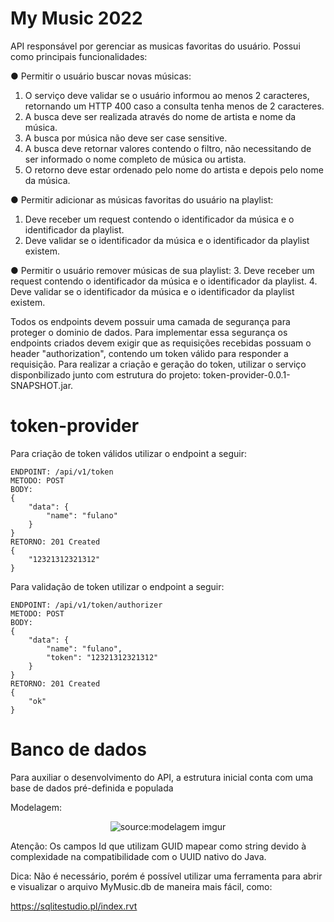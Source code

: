 # My Music 2022

API responsável por gerenciar as musicas favoritas do usuário. Possui como principais funcionalidades:

● Permitir o usuário buscar novas músicas:
1. O serviço deve validar se o usuário informou ao menos 2 caracteres, retornando um HTTP 400
   caso a consulta tenha menos de 2 caracteres.
2. A busca deve ser realizada através do nome de artista e nome da música.
3. A busca por música não deve ser case sensitive.
4. A busca deve retornar valores contendo o filtro, não necessitando de ser informado o nome
   completo de música ou artista.
5. O retorno deve estar ordenado pelo nome do artista e depois pelo nome da música. 

● Permitir adicionar as músicas favoritas do usuário na playlist:
1. Deve receber um request contendo o identificador da música e o identificador da playlist.
2. Deve validar se o identificador da música e o identificador da playlist existem.

● Permitir o usuário remover músicas de sua playlist:
3. Deve receber um request contendo o identificador da música e o identificador da playlist.
4. Deve validar se o identificador da música e o identificador da playlist existem.

Todos os endpoints devem possuir uma camada de segurança para proteger o dominio de dados. Para implementar
essa segurança os endpoints criados devem exigir que as requisições recebidas possuam o header "authorization",
contendo um token válido para responder a requisição. Para realizar a criação e geração do token, utilizar o serviço 
disponbilizado junto com estrutura do projeto: token-provider-0.0.1-SNAPSHOT.jar.

# token-provider

Para criação de token válidos utilizar o endpoint a seguir:

```
ENDPOINT: /api/v1/token
METODO: POST
BODY: 
{ 
    "data": {
        "name": "fulano"
    }
}
RETORNO: 201 Created
{
    "12321312321312"
}
```

Para validação de token utilizar o endpoint a seguir:


```
ENDPOINT: /api/v1/token/authorizer
METODO: POST
BODY: 
{ 
    "data": {
        "name": "fulano",
        "token": "12321312321312"
    }
}
RETORNO: 201 Created
{
    "ok"
}
```

# Banco de dados

Para auxiliar o desenvolvimento do API, a estrutura inicial conta com uma base de dados pré-definida e populada

Modelagem: 
<div align="center"><img src="https://i.imgur.com/yfMGrur.png" title="source:modelagem imgur" /></div>

Atenção:
Os campos Id que utilizam GUID mapear como string devido à complexidade na compatibilidade com o UUID nativo do Java.

Dica:
Não é necessário, porém é possível utilizar uma ferramenta para abrir e visualizar o arquivo MyMusic.db de maneira mais fácil, como:

https://sqlitestudio.pl/index.rvt

